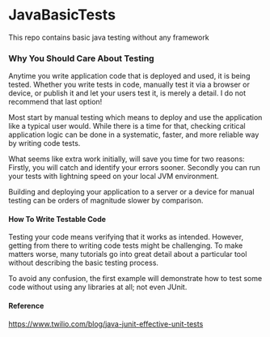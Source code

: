 # JavaBasicTests
This repo contains basic java testing without any framework

### Why You Should Care About Testing


Anytime you write application code that is deployed and used, it is being tested. Whether you write tests in code, manually test it via a browser or device, or publish it and let your users test it, is merely a detail. I do not recommend that last option!

Most start by manual testing which means to deploy and use the application like a typical user would. While there is a time for that, checking critical application logic can be done in a systematic, faster, and more reliable way by writing code tests.

What seems like extra work initially, will save you time for two reasons: Firstly, you will catch and identify your errors sooner. Secondly you can run your tests with lightning speed on your local JVM environment.

Building and deploying your application to a server or a device for manual testing can be orders of magnitude slower by comparison.

#### How To Write Testable Code


Testing your code means verifying that it works as intended. However, getting from there to writing code tests might be challenging. To make matters worse, many tutorials go into great detail about a particular tool without describing the basic testing process.

To avoid any confusion, the first example will demonstrate how to test some code without using any libraries at all; not even JUnit.

#### Reference
https://www.twilio.com/blog/java-junit-effective-unit-tests


